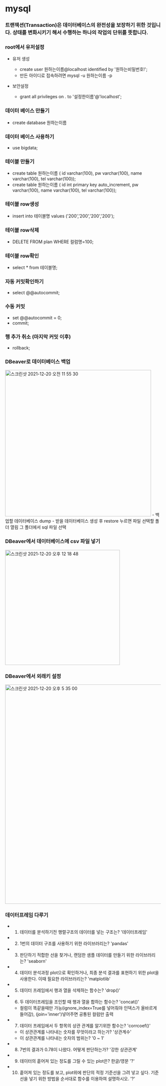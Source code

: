 # mysql

### 트랜잭션(Transaction)은 데이터베이스의 완전성을 보장하기 위한 것입니다. 상태를 변화시키기 해서 수행하는 하나의 작업의 단위를 뜻합니다.

### root에서 유저설정

  - 유저 생성
    - create user 원하는이름@localhost identified by '원하는비밀번호!';
    - 만든 아이디로 접속하려면 mysql -u 원하는이름 -p

  - 보안설정
    - grant all privileges on  *.* to '설정한이름'@'localhost';

### 데이터 베이스 만들기
- create database 원하는이름

### 데이터 베이스 사용하기
- use bigdata;

### 테이블 만들기
- create table 원하는이름 ( id varchar(100), pw varchar(100), name varchar(100), tel varchar(100));
- create table 원하는이름 ( id int primary key auto_increment, pw varchar(100), name varchar(100), tel varchar(100));

### 테이블 row생성
- insert into 테이블명 values ('200','200','200','200');

### 테이블 row삭제
- DELETE FROM plan WHERE 컬럼명=100;

### 테이블 row확인
- select * from 테이블명;

### 자동 커밋확인하기
- select @@autocommit;

### 수동 커밋
- set @@autocommit = 0; 
- commit;

### 행 추가 취소 (마지막 커밋 이후)
- rollback;

### DBeaver로 데이터베이스 백업
<img width="472" alt="스크린샷 2021-12-20 오전 11 55 30" src="https://user-images.githubusercontent.com/89058117/146705325-800b8c13-3ba9-4eb2-981c-ac055996b03d.png">
- 백업할 데이터베이스 dump
- 받을 데이터베이스 생성 후 restore 누르면 파일 선택할 폴더 열림 그 폴더에서 sql 파일 선택

### DBeaver에서 데이터베이스에 csv 파일 넣기
<img width="371" alt="스크린샷 2021-12-20 오후 12 18 48" src="https://user-images.githubusercontent.com/89058117/146706916-2abfea58-9d32-424e-bc7b-149ae5e7c5df.png">

### DBeaver에서 외래키 설정
<img width="707" alt="스크린샷 2021-12-20 오후 5 35 00" src="https://user-images.githubusercontent.com/89058117/146737210-d3f19847-bf52-4b67-b6c1-8d1def33a85c.png">


### 데이터프레임 다루기
- 1. 데이터를 분석하기전 행렬구조의 데이터를 넣는 구조는?  '데이터프레임'
- 2. 1번의 데이터 구조를 사용하기 위한 라이브러리는?    'pandas'
- 3. 판단하기 적합한 선을 찾거나, 랜덤한 샘플 데이터를 만들기 위한 라이브러리는?    'seaborn'
- 4. 데이터 분석과정 plot으로 확인하거나, 최종 분석 결과를 표현하기 위한 plot을 사용한다. 이때 필요한 라이브러리는?    'matplotlib'
- 5. 데이터 프레임에서 행과 열을 삭제하는 함수는?    'drop()'
- 6. 두 데이터프레임을 조인할 때 행과 열을 합하는 함수는?   'concat()'
  - 컬럼이 똑같을때만 가능(ignore_index=True를 넣어줘야 인덱스가 올바르게 들어감), (join='inner')넣어주면 공통된 컬럼만 출력
- 7. 데이터 프레임에서 두 항목의 상관 관계를 알기위한 함수는?     'corrcoef()'
  - 이 상관관계를 나타내는 숫자를 무엇이라고 하는가?     '상관계수'
  - 이 상관관계를 나타내는 숫자의 범위는?    '0 ~ 1'
- 8. 7번의 결과가 0.78이 나왔다. 어떻게 판단하는가?    '강한 상관관계'
- 9. 데이터의 흩어져 있는 정도를 그릴 수 있는 plot은? 한글/영문    '?'
- 10. 흩어져 있는 정도를 보고, plot위에 판단의 적정 기준선을 그려 넣고 싶다. 기준선을 넣기 위한 방법을 순서대로 함수를 이용하여 설명하시오.     '?'














